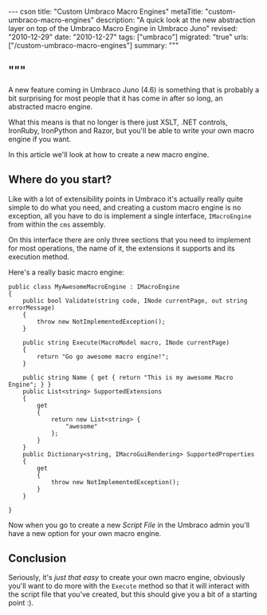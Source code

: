 --- cson
title: "Custom Umbraco Macro Engines"
metaTitle: "custom-umbraco-macro-engines"
description: "A quick look at the new abstraction layer on top of the Umbraco Macro Engine in Umbraco Juno"
revised: "2010-12-29"
date: "2010-12-27"
tags: ["umbraco"]
migrated: "true"
urls: ["/custom-umbraco-macro-engines"]
summary: """

"""
---
A new feature coming in Umbraco Juno (4.6) is something that is probably a bit surprising for most people that it has come in after so long, an abstracted macro engine.

What this means is that no longer is there just XSLT, .NET controls, IronRuby, IronPython and Razor, but you'll be able to write your own macro engine if you want.

In this article we'll look at how to create a new macro engine.

## Where do you start?

Like with a lot of extensibility points in Umbraco it's actually really quite simple to do what you need, and creating a custom macro engine is no exception, all you have to do is implement a single interface, `IMacroEngine` from within the `cms` assembly.

On this interface there are only three sections that you need to implement for most operations, the name of it, the extensions it supports and its execution method.

Here's a really basic macro engine:

	public class MyAwesomeMacroEngine : IMacroEngine
	{
        public bool Validate(string code, INode currentPage, out string errorMessage)
        {
            throw new NotImplementedException();
        }

		public string Execute(MacroModel macro, INode currentPage)
		{
			return "Go go awesome macro engine!";
		}
		
        public string Name { get { return "This is my awesome Macro Engine"; } }
        public List<string> SupportedExtensions 
		{ 
			get
			{
				return new List<string> {
					"awesome"
				};
			}
		}
        public Dictionary<string, IMacroGuiRendering> SupportedProperties
        {
            get
            {
                throw new NotImplementedException();
            }
        }

	}
	
Now when you go to create a new *Script File* in the Umbraco admin you'll have a new option for your own macro engine.

## Conclusion

Seriously, it's *just that easy* to create your own macro engine, obviously you'll want to do more with the `Execute` method so that it will interact with the script file that you've created, but this should give you a bit of a starting point :).
